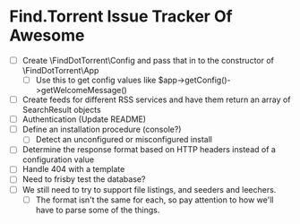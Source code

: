 Find.Torrent Issue Tracker Of Awesome
=====================================

- [ ] Create \FindDotTorrent\Config and pass that in to the constructor of \FindDotTorrent\App
    - [ ] Use this to get config values like $app->getConfig()->getWelcomeMessage()
- [ ] Create feeds for different RSS services and have them return an array of SearchResult objects
- [ ] Authentication (Update README)
- [ ] Define an installation procedure (console?)
    - [ ] Detect an unconfigured or misconfigured install
- [ ] Determine the response format based on HTTP headers instead of a configuration value
- [ ] Handle 404 with a template
- [ ] Need to frisby test the database?
- [ ] We still need to try to support file listings, and seeders and leechers.
    - [ ] The format isn't the same for each, so pay attention to how we'll have to parse some of the things.
